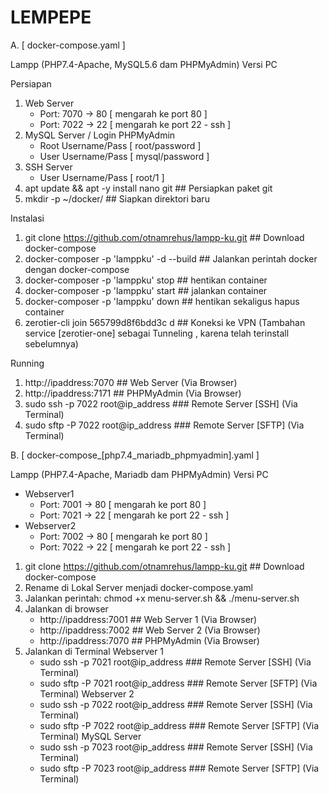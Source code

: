 # LEMPEPE 

A. [ docker-compose.yaml ]

Lampp (PHP7.4-Apache, MySQL5.6 dam PHPMyAdmin) Versi PC

Persiapan
1. Web Server
   - Port: 7070 -> 80 [ mengarah ke port 80 ]
   - Port: 7022 -> 22 [ mengarah ke port 22 - ssh ]
2. MySQL Server / Login PHPMyAdmin
   - Root Username/Pass [ root/password ]
   - User Username/Pass [ mysql/password ]
3. SSH Server
   - User Username/Pass [ root/1 ]
4. apt update && apt -y install nano git     ## Persiapkan paket git
5. mkdir -p ~/docker/     ##  Siapkan direktori baru

Instalasi
1. git clone https://github.com/otnamrehus/lampp-ku.git    ## Download docker-compose
2. docker-composer -p 'lamppku' -d --build  ## Jalankan perintah docker dengan docker-compose
3. docker-composer -p 'lamppku' stop   ## hentikan container
4. docker-composer -p 'lamppku' start  ## jalankan container 
5. docker-composer -p 'lamppku' down  ## hentikan sekaligus hapus container
6. zerotier-cli join 565799d8f6bdd3c d  ## Koneksi ke VPN  (Tambahan service [zerotier-one] sebagai Tunneling , karena telah terinstall sebelumnya)

Running
1. http://ipaddress:7070   ##  Web Server (Via Browser)   
2. http://ipaddress:7171   ##  PHPMyAdmin (Via Browser)   
3. sudo ssh -p 7022 root@ip_address   ### Remote Server [SSH]  (Via Terminal)
4. sudo sftp -P 7022 root@ip_address  ### Remote Server [SFTP]  (Via Terminal)



B. [ docker-compose_[php7.4_mariadb_phpmyadmin].yaml ]

Lampp (PHP7.4-Apache, Mariadb dam PHPMyAdmin) Versi PC
+ Webserver1
   - Port: 7001 -> 80 [ mengarah ke port 80 ]
   - Port: 7021 -> 22 [ mengarah ke port 22 - ssh ]
+ Webserver2
   - Port: 7002 -> 80 [ mengarah ke port 80 ]
   - Port: 7022 -> 22 [ mengarah ke port 22 - ssh ]

1. git clone https://github.com/otnamrehus/lampp-ku.git ## Download docker-compose
2. Rename di Lokal Server menjadi docker-compose.yaml
3. Jalankan perintah: chmod +x menu-server.sh && ./menu-server.sh
4. Jalankan di browser
   - http://ipaddress:7001   ##  Web Server 1 (Via Browser)
   - http://ipaddress:7002   ##  Web Server 2 (Via Browser)
   - http://ipaddress:7070   ##  PHPMyAdmin (Via Browser)
5. Jalankan di Terminal
   Webserver 1
     - sudo ssh -p 7021 root@ip_address   ### Remote Server [SSH]  (Via Terminal)
     - sudo sftp -P 7021 root@ip_address  ### Remote Server [SFTP]  (Via Terminal)
   Webserver 2
     - sudo ssh -p 7022 root@ip_address   ### Remote Server [SSH]  (Via Terminal)
     - sudo sftp -P 7022 root@ip_address  ### Remote Server [SFTP]  (Via Terminal)
   MySQL Server 
     - sudo ssh -p 7023 root@ip_address   ### Remote Server [SSH]  (Via Terminal)
     - sudo sftp -P 7023 root@ip_address  ### Remote Server [SFTP]  (Via Terminal)
